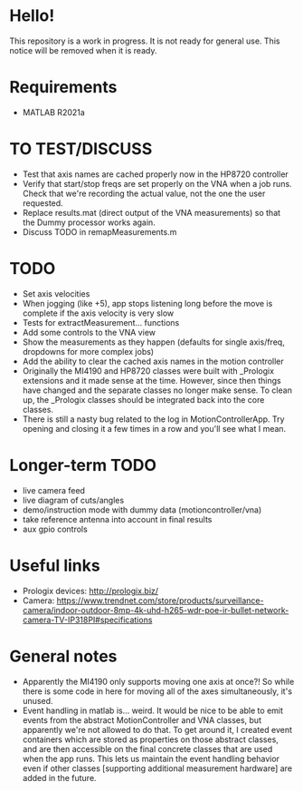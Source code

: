 # Hello!

This repository is a work in progress. It is not ready for general use. This notice will be removed when it is ready.

# Requirements

* MATLAB R2021a

# TO TEST/DISCUSS

* Test that axis names are cached properly now in the HP8720 controller
* Verify that start/stop freqs are set properly on the VNA when a job runs. Check that we're recording the actual value, not the one the user requested.
* Replace results.mat (direct output of the VNA measurements) so that the Dummy processor works again.
* Discuss TODO in remapMeasurements.m

# TODO

* Set axis velocities
* When jogging (like +5), app stops listening long before the move is complete if the axis velocity is very slow
* Tests for extractMeasurement... functions
* Add some controls to the VNA view
* Show the measurements as they happen (defaults for single axis/freq, dropdowns for more complex jobs)
* Add the ability to clear the cached axis names in the motion controller
* Originally the MI4190 and HP8720 classes were built with _Prologix extensions and it made sense at the time. However, since then things have changed and the separate classes no longer make sense. To clean up, the _Prologix classes should be integrated back into the core classes.
* There is still a nasty bug related to the log in MotionControllerApp. Try opening and closing it a few times in a row and you'll see what I mean.

# Longer-term TODO

* live camera feed
* live diagram of cuts/angles
* demo/instruction mode with dummy data (motioncontroller/vna)
* take reference antenna into account in final results
* aux gpio controls

# Useful links

* Prologix devices: http://prologix.biz/
* Camera: https://www.trendnet.com/store/products/surveillance-camera/indoor-outdoor-8mp-4k-uhd-h265-wdr-poe-ir-bullet-network-camera-TV-IP318PI#specifications

# General notes

* Apparently the MI4190 only supports moving one axis at once?! So while there is some code in here for moving all of the axes simultaneously, it's unused.
* Event handling in matlab is... weird. It would be nice to be able to emit events from the abstract MotionController and VNA classes, but apparently we're not allowed to do that. To get around it, I created event containers which are stored as properties on those abstract classes, and are then accessible on the final concrete classes that are used when the app runs. This lets us maintain the event handling behavior even if other classes [supporting additional measurement hardware] are added in the future.

